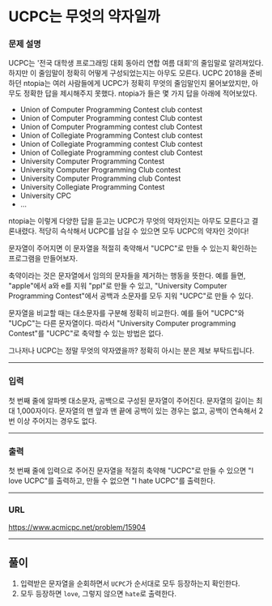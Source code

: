 # UCPC는 무엇의 약자일까

### 문제 설명

UCPC는 '전국 대학생 프로그래밍 대회 동아리 연합 여름 대회'의 줄임말로 알려져있다. 하지만 이 줄임말이 정확히 어떻게 구성되었는지는 아무도 모른다. UCPC 2018을 준비하던 ntopia는 여러 사람들에게 UCPC가 정확히 무엇의 줄임말인지 물어보았지만, 아무도 정확한 답을 제시해주지 못했다. ntopia가 들은 몇 가지 답을 아래에 적어보았다.

- Union of Computer Programming Contest club contest
- Union of Computer Programming contest Club contest
- Union of Computer Programming contest club Contest
- Union of Collegiate Programming Contest club contest
- Union of Collegiate Programming contest Club contest
- Union of Collegiate Programming contest club Contest
- University Computer Programming Contest
- University Computer Programming Club contest
- University Computer Programming club Contest
- University Collegiate Programming Contest
- University CPC
- ...

ntopia는 이렇게 다양한 답을 듣고는 UCPC가 무엇의 약자인지는 아무도 모른다고 결론내렸다. 적당히 슥삭해서 UCPC를 남길 수 있으면 모두 UCPC의 약자인 것이다!

문자열이 주어지면 이 문자열을 적절히 축약해서 "UCPC"로 만들 수 있는지 확인하는 프로그램을 만들어보자.

축약이라는 것은 문자열에서 임의의 문자들을 제거하는 행동을 뜻한다. 예를 들면, "apple"에서 a와 e를 지워 "ppl"로 만들 수 있고, "University Computer Programming Contest"에서 공백과 소문자를 모두 지워 "UCPC"로 만들 수 있다.

문자열을 비교할 때는 대소문자를 구분해 정확히 비교한다. 예를 들어 "UCPC"와 "UCpC"는 다른 문자열이다. 따라서 "University Computer programming Contest"를 "UCPC"로 축약할 수 있는 방법은 없다.

그나저나 UCPC는 정말 무엇의 약자였을까? 정확히 아시는 분은 제보 부탁드립니다.

-----------
### 입력

첫 번째 줄에 알파벳 대소문자, 공백으로 구성된 문자열이 주어진다. 문자열의 길이는 최대 1,000자이다. 문자열의 맨 앞과 맨 끝에 공백이 있는 경우는 없고, 공백이 연속해서 2번 이상 주어지는 경우도 없다.

-----------
### 출력

첫 번째 줄에 입력으로 주어진 문자열을 적절히 축약해 "UCPC"로 만들 수 있으면 "I love UCPC"를 출력하고, 만들 수 없으면 "I hate UCPC"를 출력한다.

-----------
### URL

https://www.acmicpc.net/problem/15904

-----------
## 풀이
1. 입력받은 문자열을 순회하면서 `UCPC`가 순서대로 모두 등장하는지 확인한다.
2. 모두 등장하면 `love`, 그렇지 않으면 `hate`로 출력한다.